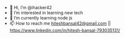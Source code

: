- 👋 Hi, I’m @ihacker42
- 👀 I’m interested in learning new tech
- 🌱 I’m currently learning node js
- 📫 How to reach me hiteshbansal42@gmail.com || https://www.linkedin.com/in/hitesh-bansal-793035131/

<!---
ihacker42/ihacker42 is a ✨ special ✨ repository because its `README.md` (this file) appears on your GitHub profile.
You can click the Preview link to take a look at your changes.
--->
